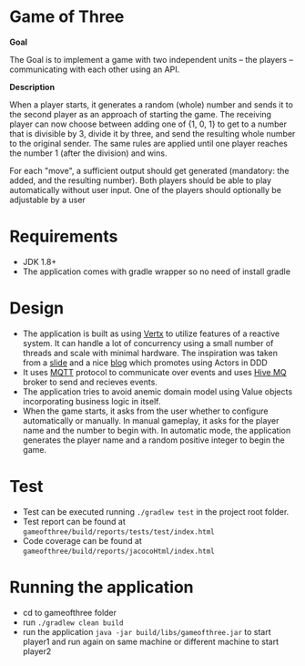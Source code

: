 # Game of Three

**Goal**

The Goal is to implement a game with two independent units – the players – communicating with each other using an API.

**Description**

When a player starts, it generates a random (whole) number and sends it to the second player as an approach of starting the game. The receiving player can now choose between adding one of {­1, 0, 1} to get to a number that is divisible by 3, divide it by three, and send the resulting whole number to the original sender. The same rules are applied until one player reaches the number 1 (after the division) and wins.

For each "move", a sufficient output should get generated (mandatory: the added, and the resulting number). Both players should be able to play automatically without user input. One of the players should optionally be adjustable by a user

# Requirements 
* JDK 1.8+
* The application comes with gradle wrapper so no need of install gradle

# Design
* The application is built as using [Vertx](https://vertx.io/) to utilize features of a reactive system. It can handle a lot of concurrency using a small number of threads and scale with minimal hardware. The inspiration was taken from a [slide](https://www.slideshare.net/codepitbull/ddd-and-reactive-frameworks) and a nice [blog](https://www.lightbend.com/blog/using-the-actor-model-with-domain-driven-design-ddd-in-reactive-systems-with-vaughn-vernon) which promotes using Actors in DDD
* It uses [MQTT](http://mqtt.org/) protocol to communicate over events and uses [Hive MQ](https://www.hivemq.com/public-mqtt-broker/) broker to send and recieves events.
* The application tries to avoid anemic domain model using Value objects incorporating business logic in itself.
* When the game starts, it asks from the user whether to configure automatically or manually. In manual gameplay, it asks for the player name and the number to begin with. In automatic mode, the application generates the player name and a random positive integer to begin the game.


# Test
* Test can be executed running `./gradlew test` in the project root folder.
* Test report can be found at `gameofthree/build/reports/tests/test/index.html`
* Code coverage can be found at `gameofthree/build/reports/jacocoHtml/index.html`

# Running the application
* cd to gameofthree folder
* run `./gradlew clean build`
* run the application `java -jar build/libs/gameofthree.jar` to start player1 and run again on same machine or different machine to start player2


